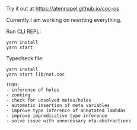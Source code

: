 Try it out at https://atennapel.github.io/coc-os

Currently I am working on rewriting everything.

Run CLI REPL:
```
yarn install
yarn start
```

Typecheck file:
```
yarn install
yarn start lib/nat.coc
```

```
TODO:
- inference of holes
- zonking
- check for unsolved metas/holes
- automatic insertion of meta variables
- improve type inference of annotated lambdas
- improve impredicative type inference
- solve issue with unnecessary eta-abstractions
```
